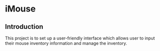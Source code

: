 # iMouse

## Introduction

This project is to set up a user-friendly interface which allows user to input their mouse inventory information and manage the inventory.